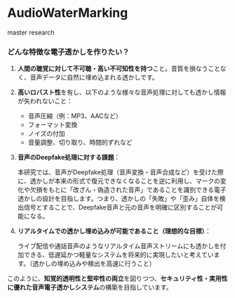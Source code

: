 # AudioWaterMarking
master research
### どんな特徴な電子透かしを作りたい？

1. **人間の聴覚に対して不可聴・高い不可知性を持つ**こと。音質を損なうことなく、音声データに自然に埋め込まれる透かしです。
2. **高いロバスト性**を有し、以下のような様々な音声処理に対しても透かし情報が失われないこと：
    - 音声圧縮（例：MP3、AACなど）
    - フォーマット変換
    - ノイズの付加
    - 音量調整、切り取り、時間的ずれなど
3. **音声のDeepfake処理に対する課題**：
    
    本研究では、音声がDeepfake処理（音声変換・音声合成など）を受けた際に、透かしが本来の形式で復元できなくなることを逆に利用し、マークの変化や欠損をもとに「改ざん・偽造された音声」であることを識別できる電子透かしの設計を目指します。つまり、透かしの「失敗」や「歪み」自体を検出信号とすることで、Deepfake音声と元の音声を明確に区別することが可能になる。
    
4. **リアルタイムでの透かし埋め込みが可能であること（理想的な目標）**：
    
    ライブ配信や通話音声のようなリアルタイム音声ストリームにも透かしを付加できる、低遅延かつ軽量なシステムを将来的に実現したいと考えています。（透かしの埋め込みや検出を高速に行うこと）
    

このように、**知覚的透明性と堅牢性の両立**を図りつつ、**セキュリティ性・実用性に優れた音声電子透かしシステム**の構築を目指しています。
